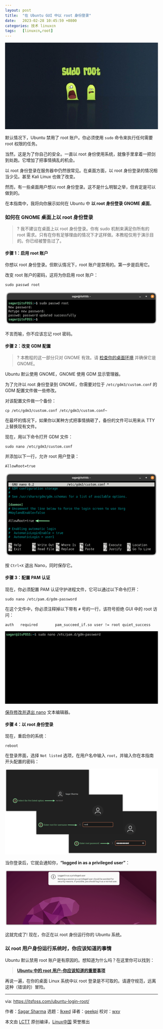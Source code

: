 ```yaml
---
layout: post
title:	"在 Ubuntu GUI 中以 root 身份登录"
date:	2023-02-28 10:45:59 +0800 
categories:	技术 linuxcn 
tags:	[linuxcn,root]
---
```



![](/Asserts/Images/album/202302/28/104536gesxvetse1rrru4q.jpg)


默认情况下，Ubuntu 禁用了 root 账户。你必须使用 `sudo` 命令来执行任何需要 root 权限的任务。


当然，这是为了你自己的安全。一直以 root 身份使用系统，就像手里拿着一把剑到处跑。它增加了把事情搞乱的机会。


以 root 身份登录在服务器中仍然很常见。在桌面方面，以 root 身份登录的情况相当少见。甚至 Kali Linux 也做了改变。


然而，有一些桌面用户想以 root 身份登录。这不是什么明智之举，但肯定是可以做到的。


在本指南中，我将向你展示如何在 Ubuntu 中 **以 root 身份登录 GNOME 桌面**。


### 如何在 GNOME 桌面上以 root 身份登录



> 
> ? 我不建议在桌面上以 root 身份登录。你有 sudo 机制来满足你所有的 root 需求。只有在你有足够理由的情况下才这样做。本教程仅用于演示目的。你已经被警告过了。
> 
> 
> 


#### 步骤 1：启用 root 账户


你想以 root 身份登录。但默认情况下，root 账户是禁用的。第一步是启用它。


改变 root 账户的密码，这将为你启用 root 账户：



```
sudo passwd root

```

![change the password of root account in ubuntu](/Asserts/Images/album/202302/28/104559wu07pjsd4p1ja7ja.png)


不言而喻，你不应该忘记 root 密码。


#### 步骤 2：改变 GDM 配置



> 
> ? 本教程的这一部分只对 GNOME 有效。请 [检查你的桌面环境](https://itsfoss.com/find-desktop-environment/) 并确保它是 GNOME。
> 
> 
> 


Ubuntu 默认使用 GNOME，GNOME 使用 GDM 显示管理器。


为了允许以 root 身份登录到 GNOME，你需要对位于 `/etc/gdm3/custom.conf` 的 GDM 配置文件做一些修改。


对该配置文件做一个备份：



```
cp /etc/gdm3/custom.conf /etc/gdm3/custom.conf~

```

在最坏的情况下，如果你以某种方式把事情搞砸了，备份的文件可以用来从 TTY 上替换现有文件。


现在，用以下命令打开 GDM 文件：



```
sudo nano /etc/gdm3/custom.conf

```

并添加以下一行，允许 root 用户登录：



```
AllowRoot=true

```

![configure GDM on ubuntu](/Asserts/Images/album/202302/28/104600rw59b554oup960p6.png)


按 `Ctrl+X` 退出 Nano，同时保存它。


#### 步骤 3：配置 PAM 认证


现在，你必须配置 PAM 认证守护进程文件，它可以通过以下命令打开：



```
sudo nano /etc/pam.d/gdm-password

```

在这个文件中，你必须注释掉以下带有 `#` 号的一行，该符号拒绝 GUI 中的 root 访问：



```
auth   required        pam_succeed_if.so user != root quiet_success

```

![](/Asserts/Images/album/202302/28/104600jxyrhiffrlcf5p3f.gif)


[保存修改并退出 nano](https://linuxhandbook.com/nano-save-exit/) 文本编辑器。


#### 步骤 4：以 root 身份登录


现在，重启你的系统：



```
reboot

```

在登录界面，选择 `Not listed` 选项，在用户名中输入 `root`，并输入你在本指南开头配置的密码：


![Login as a root in ubuntu desktop](/Asserts/Images/album/202302/28/104600skw9i341pfu5kw13.png)


当你登录后，它就会通知你，**“logged in as a privileged user”**：


![logged in as a privileged user in Ubuntu](/Asserts/Images/album/202302/28/104601mwgdx2305rg0xd3a.png)


这就完成了! 现在，你正在以 root 身份运行你的 Ubuntu 系统。


### 以 root 用户身份运行系统时，你应该知道的事情


Ubuntu 默认禁用 root 账户是有原因的。想知道为什么吗？在这里你可以找到：



> 
> **[Ubuntu 中的 root 用户-你应该知道的重要事项](https://itsfoss.com/root-user-ubuntu/#what-is-root)**
> 
> 
> 


再说一遍，在你的桌面 Linux 系统中以 root 登录是不可取的。请遵守规范，远离这种（错误的）冒险。




---


via: <https://itsfoss.com/ubuntu-login-root/>


作者：[Sagar Sharma](https://itsfoss.com/author/sagar/) 选题：[lkxed](https://github.com/lkxed/) 译者：[geekpi](https://github.com/geekpi) 校对：[wxy](https://github.com/wxy)


本文由 [LCTT](https://github.com/LCTT/TranslateProject) 原创编译，[Linux中国](https://linux.cn/) 荣誉推出

